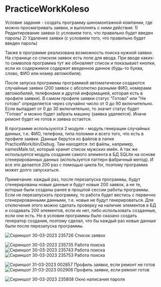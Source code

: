 # PracticeWorkKoleso
Условие задания - создать программу шиномонтажной компании, где можно просматривать заявки, и выполнять с ними действия:
    1) Редактирование заявки (с условием того, что правильно будет введен пароль)
    2) Удаление заявки (с условием того, что правильно будет введен пароль)

Также в программе реализована возможность поиска нужной заявки. На странице со списком заявок есть поле для ввода. При вводе каких-то символов программа тут же обновляет список и показывает кнопки, если их содержимое содержит введенное данное (будь-то буква, слово, ФИО или номер автомобиля).

После запуска программы программой автоматически создаются случайные заявки (200 заявок с абсолютно разными ФИО, номерами автомобилей, телефонами и другой информацией, которая есть в профиле заявки). В самом профиле заявки статус "Готово" или "Не готово" определяется через случайно число от 0 до 90 включительно. Если выпадает от 0 до 30 включительно, то значит статус будет "Готово" и можно будет забрать машину (заявка удаляется). Иначе ремонт будет не готов и заявка остается.

В программе используются 2 модуля - модуль генерации случайных данных, т.е. ФИО, телефона, типа поломки и всего того, что есть в профиле заявки. Данные берутся из файлов в папке PracticeWork/bin/Debug. Там находятся .txt файлы, например, namesMale.txt, который хранит список мужских имён. А так же используется модуль создания самого элемента в БД SQLite на основе сгенерированных данных (используется паттерн фабричный метод). И все это делается 200 раз с помощью цикла for, поэтому программа может долго запускаться. 

Примечание: каждый раз, после перезапуска программы, будут сгенерированы новые данные и будут новые 200 заявок, а не те, которые были созданы ранее в прошлой сессии работы программы. Если не перезапускать программу, то работа будет вестись с первично сгенерированными данными, т.е. новые не будут генерироваться. Для отключения этого можно сделать проверку на наличие элементов в БД и создавать 200 элементов, если их нет, либо использовать созданные, если они есть. Но в условии программы было сказано создать генератор создания, поэтому сделал, что бы каждый раз новые данные были после перезапуска программы.


![Скриншот 30-03-2023 235726](https://user-images.githubusercontent.com/111392244/228963423-4cfe991c-5cc1-41ab-a626-09ae717869fa.jpg) Список заявок

![Скриншот 30-03-2023 235735](https://user-images.githubusercontent.com/111392244/228963489-49f75f83-a247-448e-9432-6953835487cb.jpg) Работа поиска
![Скриншот 30-03-2023 235743](https://user-images.githubusercontent.com/111392244/228963542-9090e079-bb02-4635-b1d3-8510440a3df2.jpg) Работа поиска 
![Скриншот 30-03-2023 235753](https://user-images.githubusercontent.com/111392244/228963625-4287ea4e-4e5e-4233-a764-00d440aff817.jpg) Работа поиска

![Скриншот 31-03-2023 002857](https://user-images.githubusercontent.com/111392244/228968977-36612e37-fae8-4abb-9b87-65f9cdd3039e.jpg) Профиль заявки, если ремонт не готов
![Скриншот 31-03-2023 002906](https://user-images.githubusercontent.com/111392244/228969080-ee0f0f70-021a-4668-99df-1e47d61b0a96.jpg) Профиль заявки, если ремонт готов

![Скриншот 30-03-2023 235808](https://user-images.githubusercontent.com/111392244/228963839-d732e1dc-13e3-4f2d-96da-3f51351bc57f.jpg) Окно написания пароля
